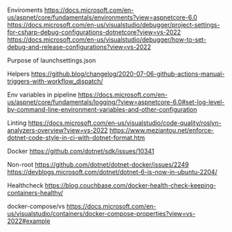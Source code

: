
Enviroments
https://docs.microsoft.com/en-us/aspnet/core/fundamentals/environments?view=aspnetcore-6.0
https://docs.microsoft.com/en-us/visualstudio/debugger/project-settings-for-csharp-debug-configurations-dotnetcore?view=vs-2022
https://docs.microsoft.com/en-us/visualstudio/debugger/how-to-set-debug-and-release-configurations?view=vs-2022

Purpose of launchsettings.json


Helpers
https://github.blog/changelog/2020-07-06-github-actions-manual-triggers-with-workflow_dispatch/

Env variables in pipeline
https://docs.microsoft.com/en-us/aspnet/core/fundamentals/logging/?view=aspnetcore-6.0#set-log-level-by-command-line-environment-variables-and-other-configuration


Linting
https://docs.microsoft.com/en-us/visualstudio/code-quality/roslyn-analyzers-overview?view=vs-2022
https://www.meziantou.net/enforce-dotnet-code-style-in-ci-with-dotnet-format.htm


Docker
https://github.com/dotnet/sdk/issues/10341


Non-root
https://github.com/dotnet/dotnet-docker/issues/2249
https://devblogs.microsoft.com/dotnet/dotnet-6-is-now-in-ubuntu-2204/


Healthcheck 
https://blog.couchbase.com/docker-health-check-keeping-containers-healthy/

docker-compose/vs
https://docs.microsoft.com/en-us/visualstudio/containers/docker-compose-properties?view=vs-2022#example